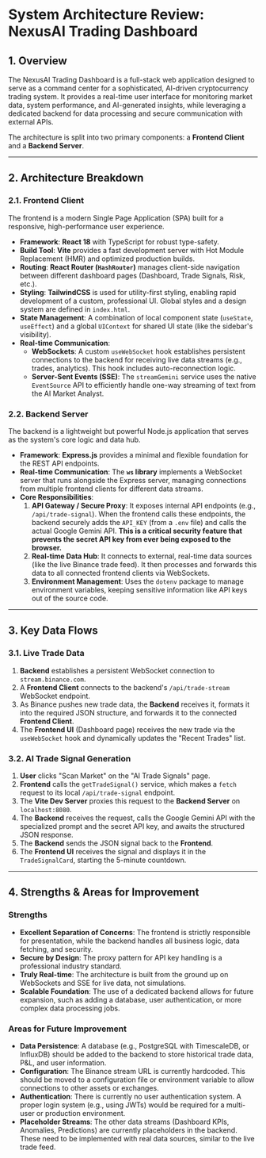 # System Architecture Review: NexusAI Trading Dashboard

## 1. Overview

The NexusAI Trading Dashboard is a full-stack web application designed to serve as a command center for a sophisticated, AI-driven cryptocurrency trading system. It provides a real-time user interface for monitoring market data, system performance, and AI-generated insights, while leveraging a dedicated backend for data processing and secure communication with external APIs.

The architecture is split into two primary components: a **Frontend Client** and a **Backend Server**.

---

## 2. Architecture Breakdown

### 2.1. Frontend Client

The frontend is a modern Single Page Application (SPA) built for a responsive, high-performance user experience.

- **Framework**: **React 18** with TypeScript for robust type-safety.
- **Build Tool**: **Vite** provides a fast development server with Hot Module Replacement (HMR) and optimized production builds.
- **Routing**: **React Router (`HashRouter`)** manages client-side navigation between different dashboard pages (Dashboard, Trade Signals, Risk, etc.).
- **Styling**: **TailwindCSS** is used for utility-first styling, enabling rapid development of a custom, professional UI. Global styles and a design system are defined in `index.html`.
- **State Management**: A combination of local component state (`useState`, `useEffect`) and a global `UIContext` for shared UI state (like the sidebar's visibility).
- **Real-time Communication**:
    - **WebSockets**: A custom `useWebSocket` hook establishes persistent connections to the backend for receiving live data streams (e.g., trades, analytics). This hook includes auto-reconnection logic.
    - **Server-Sent Events (SSE)**: The `streamGemini` service uses the native `EventSource` API to efficiently handle one-way streaming of text from the AI Market Analyst.

### 2.2. Backend Server

The backend is a lightweight but powerful Node.js application that serves as the system's core logic and data hub.

- **Framework**: **Express.js** provides a minimal and flexible foundation for the REST API endpoints.
- **Real-time Communication**: The **`ws` library** implements a WebSocket server that runs alongside the Express server, managing connections from multiple frontend clients for different data streams.
- **Core Responsibilities**:
    1.  **API Gateway / Secure Proxy**: It exposes internal API endpoints (e.g., `/api/trade-signal`). When the frontend calls these endpoints, the backend securely adds the `API_KEY` (from a `.env` file) and calls the actual Google Gemini API. **This is a critical security feature that prevents the secret API key from ever being exposed to the browser.**
    2.  **Real-time Data Hub**: It connects to external, real-time data sources (like the live Binance trade feed). It then processes and forwards this data to all connected frontend clients via WebSockets.
    3.  **Environment Management**: Uses the `dotenv` package to manage environment variables, keeping sensitive information like API keys out of the source code.

---

## 3. Key Data Flows

### 3.1. Live Trade Data
1.  **Backend** establishes a persistent WebSocket connection to `stream.binance.com`.
2.  A **Frontend Client** connects to the backend's `/api/trade-stream` WebSocket endpoint.
3.  As Binance pushes new trade data, the **Backend** receives it, formats it into the required JSON structure, and forwards it to the connected **Frontend Client**.
4.  The **Frontend UI** (Dashboard page) receives the new trade via the `useWebSocket` hook and dynamically updates the "Recent Trades" list.

### 3.2. AI Trade Signal Generation
1.  **User** clicks "Scan Market" on the "AI Trade Signals" page.
2.  **Frontend** calls the `getTradeSignal()` service, which makes a `fetch` request to its local `/api/trade-signal` endpoint.
3.  The **Vite Dev Server** proxies this request to the **Backend Server** on `localhost:8080`.
4.  The **Backend** receives the request, calls the Google Gemini API with the specialized prompt and the secret API key, and awaits the structured JSON response.
5.  The **Backend** sends the JSON signal back to the **Frontend**.
6.  The **Frontend UI** receives the signal and displays it in the `TradeSignalCard`, starting the 5-minute countdown.

---

## 4. Strengths & Areas for Improvement

### Strengths
- **Excellent Separation of Concerns**: The frontend is strictly responsible for presentation, while the backend handles all business logic, data fetching, and security.
- **Secure by Design**: The proxy pattern for API key handling is a professional industry standard.
- **Truly Real-time**: The architecture is built from the ground up on WebSockets and SSE for live data, not simulations.
- **Scalable Foundation**: The use of a dedicated backend allows for future expansion, such as adding a database, user authentication, or more complex data processing jobs.

### Areas for Future Improvement
- **Data Persistence**: A database (e.g., PostgreSQL with TimescaleDB, or InfluxDB) should be added to the backend to store historical trade data, P&L, and user information.
- **Configuration**: The Binance stream URL is currently hardcoded. This should be moved to a configuration file or environment variable to allow connections to other assets or exchanges.
- **Authentication**: There is currently no user authentication system. A proper login system (e.g., using JWTs) would be required for a multi-user or production environment.
- **Placeholder Streams**: The other data streams (Dashboard KPIs, Anomalies, Predictions) are currently placeholders in the backend. These need to be implemented with real data sources, similar to the live trade feed.

